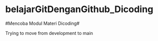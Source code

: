 # belajarGitDenganGithub_Dicoding
#Mencoba Modul Materi Dicoding#

Trying to move from development to main
